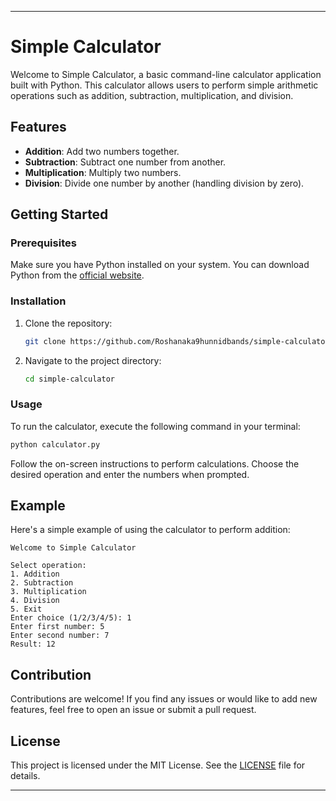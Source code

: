 

---

# Simple Calculator

Welcome to Simple Calculator, a basic command-line calculator application built with Python. This calculator allows users to perform simple arithmetic operations such as addition, subtraction, multiplication, and division.

## Features

- **Addition**: Add two numbers together.
- **Subtraction**: Subtract one number from another.
- **Multiplication**: Multiply two numbers.
- **Division**: Divide one number by another (handling division by zero).

## Getting Started

### Prerequisites

Make sure you have Python installed on your system. You can download Python from the [official website](https://www.python.org/).

### Installation

1. Clone the repository:

   ```bash
   git clone https://github.com/Roshanaka9hunnidbands/simple-calculator.git
   ```

2. Navigate to the project directory:

   ```bash
   cd simple-calculator
   ```

### Usage

To run the calculator, execute the following command in your terminal:

```bash
python calculator.py
```

Follow the on-screen instructions to perform calculations. Choose the desired operation and enter the numbers when prompted.

## Example

Here's a simple example of using the calculator to perform addition:

```
Welcome to Simple Calculator

Select operation:
1. Addition
2. Subtraction
3. Multiplication
4. Division
5. Exit
Enter choice (1/2/3/4/5): 1
Enter first number: 5
Enter second number: 7
Result: 12
```

## Contribution

Contributions are welcome! If you find any issues or would like to add new features, feel free to open an issue or submit a pull request.

## License

This project is licensed under the MIT License. See the [LICENSE](LICENSE) file for details.

---

